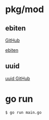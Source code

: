 # pkg/mod

## ebiten

[GitHub](https://github.com/hajimehoshi/ebiten)

[ebiten](https://ebitengine.org/)

## uuid

[uuid GitHub](https://github.com/google/uuid)

# go run

```shell
$ go run main.go
```